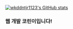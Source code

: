 [![wkddntjr1123's GitHub stats](https://github-readme-stats.vercel.app/api?username=wkddntjr1123&theme=dracula)](https://github.com/anuraghazra/github-readme-stats)
### 웹 개발 코린이입니다!
<!--
**wkddntjr1123/wkddntjr1123** is a ✨ _special_ ✨ repository because its `README.md` (this file) appears on your GitHub profile.

Here are some ideas to get you started:

- 🔭 I’m currently working on ...
- 🌱 I’m currently learning ...
- 👯 I’m looking to collaborate on ...
- 🤔 I’m looking for help with ...
- 💬 Ask me about ...
- 📫 How to reach me: ...
- 😄 Pronouns: ...
- ⚡ Fun fact: ...
-->
